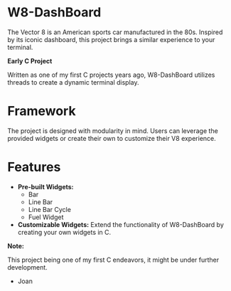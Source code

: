 # W8-DashBoard

The Vector 8 is an American sports car manufactured in the 80s. Inspired by its iconic dashboard, this project brings a similar experience to your terminal. 

**Early C Project**

Written as one of my first C projects years ago, W8-DashBoard utilizes threads to create a dynamic terminal display.

# Framework

The project is designed with modularity in mind. Users can leverage the provided widgets or create their own to customize their V8 experience.

# Features

* **Pre-built Widgets:**
    * Bar
    * Line Bar
    * Line Bar Cycle
    * Fuel Widget
* **Customizable Widgets:**
    Extend the functionality of W8-DashBoard by creating your own widgets in C.

**Note:**

This project being one of my first C endeavors, it might be under further development.
- Joan
